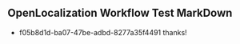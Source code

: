 ## OpenLocalization Workflow Test MarkDown
* f05b8d1d-ba07-47be-adbd-8277a35f4491 thanks!

<!--HONumber=Sep16_HO1-->


